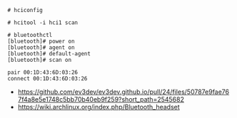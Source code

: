 ```
# hciconfig
```

```
# hcitool -i hci1 scan
```

```
# bluetoothctl
[bluetooth]# power on
[bluetooth]# agent on
[bluetooth]# default-agent
[bluetooth]# scan on

pair 00:1D:43:6D:03:26
connect 00:1D:43:6D:03:26
```

- https://github.com/ev3dev/ev3dev.github.io/pull/24/files/50787e9fae767f4a8e5e1748c5bb70b40eb9f259?short_path=2545682
- https://wiki.archlinux.org/index.php/Bluetooth_headset
